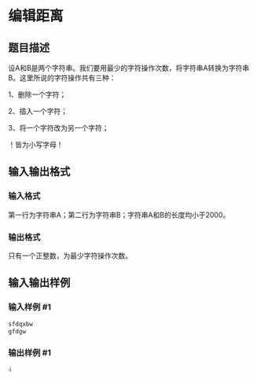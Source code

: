 # 编辑距离

## 题目描述

设A和B是两个字符串。我们要用最少的字符操作次数，将字符串A转换为字符串B。这里所说的字符操作共有三种：

1、删除一个字符；

2、插入一个字符；

3、将一个字符改为另一个字符；

！皆为小写字母！

## 输入输出格式

### 输入格式

第一行为字符串A；第二行为字符串B；字符串A和B的长度均小于2000。

### 输出格式

只有一个正整数，为最少字符操作次数。

## 输入输出样例

### 输入样例 #1

```cpp
sfdqxbw
gfdgw

```
### 输出样例 #1

```cpp
4
```


